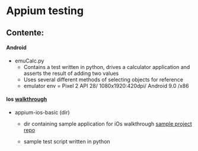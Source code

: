 # Appium testing


## Contente:

#### Android
   * emuCalc.py
      * Contains a test written in python, drives a calculator application and
        asserts the result of adding two values
      * Uses several different methods of selecting objects for reference
      * emulator env = Pixel 2 API 28/ 1080x1920:420dpi/ Android 9.0 /x86

#### Ios [walkthrough](https://www.appcoda.com/automated-ui-testing-appium/)
   * appium-ios-basic (dir) 
      * dir containing sample application for iOs walkthrough [sample project
        repo](https://github.com/lawreyios/appium-ios-basic/tree/master/final/AppiumTest.xcodeproj)

      * sample test script written in python
